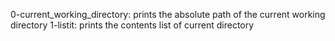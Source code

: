 0-current_working_directory: prints the absolute path of the current working directory
1-listit: prints the contents list of current directory
